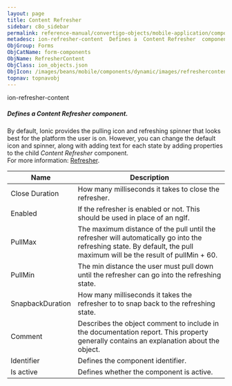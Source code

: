 ```yaml
---
layout: page
title: Content Refresher
sidebar: c8o_sidebar
permalink: reference-manual/convertigo-objects/mobile-application/components/form-components/content-refresher/
metadesc: ion-refresher-content  Defines a  Content Refresher  component. By default, Ionic provides the pulling icon and refreshing spinner that looks best for
ObjGroup: Forms
ObjCatName: form-components
ObjName: RefresherContent
ObjClass: ion_objects.json
ObjIcon: /images/beans/mobile/components/dynamic/images/refreshercontent_color_32x32.png
topnav: topnavobj
---
```

ion-refresher-content<br/>

##### Defines a <i>Content Refresher</i> component.<br/>
By default, Ionic provides the pulling icon and refreshing spinner that looks best for the platform the user is on. However, you can change the default icon and spinner, along with adding text for each state by adding properties to the child <i>Content Refresher</i> component.<br/>
 For more information: <a href='https://ionicframework.com/docs/v3/api/components/refresher/Refresher/'>Refresher</a>.

Name | Description 
--- | ---
Close Duration | How many milliseconds it takes to close the refresher.
Enabled | If the refresher is enabled or not. This should be used in place of an ngIf.
PullMax | The maximum distance of the pull until the refresher will automatically go into the refreshing state. By default, the pull maximum will be the result of pullMin + 60.
PullMin | The min distance the user must pull down until the refresher can go into the refreshing state.
SnapbackDuration | How many milliseconds it takes the refresher to to snap back to the refreshing state.
Comment | Describes the object comment to include in the documentation report.  This property generally contains an explanation about the object. 
Identifier | Defines the component identifier.  
Is active | Defines whether the component is active. 

